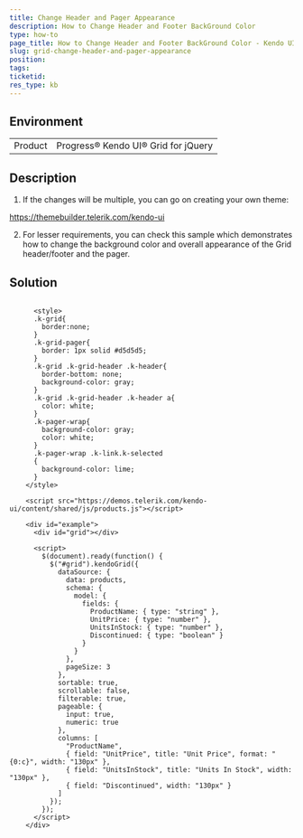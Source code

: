 ```yaml
---
title: Change Header and Pager Appearance
description: How to Change Header and Footer BackGround Color
type: how-to
page_title: How to Change Header and Footer BackGround Color - Kendo UI Grid for jQuery
slug: grid-change-header-and-pager-appearance
position: 
tags: 
ticketid: 
res_type: kb
---
```


## Environment
<table>
	<tbody>
		<tr>
			<td>Product</td>
			<td>Progress® Kendo UI® Grid for jQuery</td>
		</tr>
	</tbody>
</table>


## Description

1. If the changes will be multiple, you can go on creating your own theme:

https://themebuilder.telerik.com/kendo-ui

2. For lesser requirements, you can check this sample which demonstrates how to change the background color and overall appearance of the Grid header/footer and the pager.

## Solution

```dojo
  
      <style>
      .k-grid{
        border:none;
      }
      .k-grid-pager{
        border: 1px solid #d5d5d5;
      }
      .k-grid .k-grid-header .k-header{
        border-bottom: none;
        background-color: gray;
      }
      .k-grid .k-grid-header .k-header a{
        color: white;
      }
      .k-pager-wrap{
        background-color: gray;
        color: white;
      }
      .k-pager-wrap .k-link.k-selected
      {
        background-color: lime;
      }
    </style>
    
    <script src="https://demos.telerik.com/kendo-ui/content/shared/js/products.js"></script>

    <div id="example">
      <div id="grid"></div>

      <script>
        $(document).ready(function() {
          $("#grid").kendoGrid({
            dataSource: {
              data: products,
              schema: {
                model: {
                  fields: {
                    ProductName: { type: "string" },
                    UnitPrice: { type: "number" },
                    UnitsInStock: { type: "number" },
                    Discontinued: { type: "boolean" }
                  }
                }
              },
              pageSize: 3
            },
            sortable: true,
            scrollable: false,
            filterable: true,
            pageable: {
              input: true,
              numeric: true
            },
            columns: [
              "ProductName",
              { field: "UnitPrice", title: "Unit Price", format: "{0:c}", width: "130px" },
              { field: "UnitsInStock", title: "Units In Stock", width: "130px" },
              { field: "Discontinued", width: "130px" }
            ]
          });
        });
      </script>
    </div>

``` 

